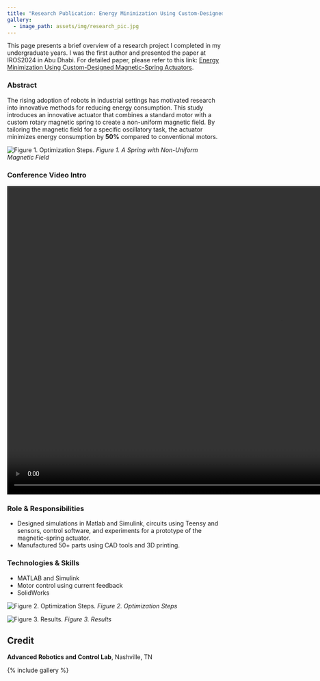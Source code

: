 ```yaml
---
title: "Research Publication: Energy Minimization Using Custom-Designed Magnetic-Spring Actuators"
gallery:
  - image_path: assets/img/research_pic.jpg
---
```

This page presents a brief overview of a research project I completed in my undergraduate years. I was the first author and presented the paper at IROS2024 in Abu Dhabi. For detailed paper, please refer to this link: [Energy Minimization Using Custom-Designed Magnetic-Spring Actuators](https://ieeexplore.ieee.org/stamp/stamp.jsp?arnumber=10802861).

### **Abstract**
The rising adoption of robots in industrial settings has motivated research into innovative methods for reducing energy consumption. 
This study introduces an innovative actuator that combines a standard motor with a custom rotary magnetic spring to create a non-uniform magnetic field. By tailoring the magnetic field for a specific oscillatory task, the actuator minimizes energy consumption by **50%** compared to conventional motors.

![Figure 1. Optimization Steps.](/portfolio_website/assets/img/research_abstract.jpg)
*Figure 1. A Spring with Non-Uniform Magnetic Field*

### Conference Video Intro
<video controls src="/portfolio_website/assets/img/IROS24_1657.mp4" title="Title" width="1280" height="720" allowfullscreen="true" webkitallowfullscreen="true" mozallowfullscreen="true"  frameborder="0"></video>

### **Role & Responsibilities**
* Designed simulations in Matlab and Simulink, circuits using Teensy and sensors, control software, and experiments for a prototype of the magnetic-spring actuator.
* Manufactured 50+ parts using CAD tools and 3D printing.

### **Technologies & Skills**
* MATLAB and Simulink
* Motor control using current feedback
* SolidWorks


![Figure 2. Optimization Steps.](/portfolio_website/assets/img/research_step.jpg)
*Figure 2. Optimization Steps*

![Figure 3. Results.](/portfolio_website/assets/img/research_result.jpg)
*Figure 3. Results*

## Credit
**Advanced Robotics and Control Lab**, Nashville, TN

{% include gallery %}